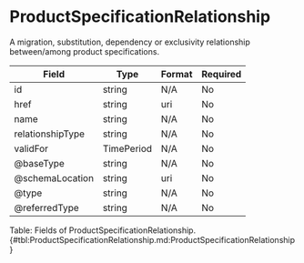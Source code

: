 <!--
    ATTENTION: This file was generated via gradle!
               Do NOT manually edit this file! Any such changes will be overwritten!
-->

# ProductSpecificationRelationship

A migration, substitution, dependency or exclusivity relationship between/among product specifications.

| Field | Type | Format | Required |
|-------|---|--------|---|
| id | string | N/A | No |
| href | string | uri | No |
| name | string | N/A | No |
| relationshipType | string | N/A | No |
| validFor | TimePeriod | N/A | No |
| \@baseType | string | N/A | No |
| \@schemaLocation | string | uri | No |
| \@type | string | N/A | No |
| \@referredType | string | N/A | No |

Table: Fields of ProductSpecificationRelationship. {#tbl:ProductSpecificationRelationship.md:ProductSpecificationRelationship}

